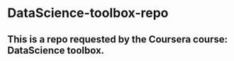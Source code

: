 # DataScience-toolbox-repo
## This is a repo requested by the Coursera course: DataScience toolbox. 
